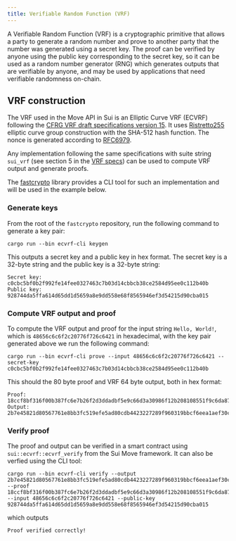 ```yaml
---
title: Verifiable Random Function (VRF)
---
```


A Verifiable Random Function (VRF) is a cryptographic primitive that allows a party to generate a random number and prove to another party that the number was generated using a secret key. 
The proof can be verified by anyone using the public key corresponding to the secret key, so it can be used as a random number generator (RNG) which generates outputs that are verifiable by anyone, and may be used 
by applications that need verifiable randomness on-chain.

## VRF construction
The VRF used in the Move API in Sui is an Elliptic Curve VRF (ECVRF) following the [CFRG VRF draft specifications version 15](https://datatracker.ietf.org/doc/draft-irtf-cfrg-vrf/15/). It uses [Ristretto255](https://ristretto.group) elliptic curve group construction with the SHA-512 hash function. The nonce is generated according to [RFC6979](https://www.rfc-editor.org/info/rfc6979).

Any implementation following the same specifications with suite string `sui_vrf` (see section 5 in the [VRF specs](https://datatracker.ietf.org/doc/draft-irtf-cfrg-vrf/15/)) can be used to compute VRF output and generate proofs.

The [fastcrypto](https://github.com/MystenLabs/fastcrypto) library provides a CLI tool for such an implementation and will be used in the example below.

### Generate keys
From the root of the `fastcrypto` repository, run the following command to generate a key pair:
```shell
cargo run --bin ecvrf-cli keygen
```
This outputs a secret key and a public key in hex format. The secret key is a 32-byte string and the public key is a 32-byte string:
````shell
Secret key: c0cbc5bf0b2f992fe14fee0327463c7b03d14cbbcb38ce2584d95ee0c112b40b
Public key: 928744da5ffa614d65dd1d5659a8e9dd558e68f8565946ef3d54215d90cba015
````

### Compute VRF output and proof
To compute the VRF output and proof for the input string `Hello, World!`, which is `48656c6c6f2c20776f726c6421` in hexadecimal, with the key pair generated above we run the following command:
```shell
cargo run --bin ecvrf-cli prove --input 48656c6c6f2c20776f726c6421 --secret-key c0cbc5bf0b2f992fe14fee0327463c7b03d14cbbcb38ce2584d95ee0c112b40b
```
This should the 80 byte proof and VRF 64 byte output, both in hex format:
```shell
Proof:  18ccf8bf316f00b387fc6e7b26f2d3ddadbf5e9c66d3a30986f12b208108551f9c6da87793a857d79261338a50430074b1dbc7f8f05e492149c51313381248b4229ebdda367146dbbbf95809c7fb330d
Output: 2b7e45821d80567761e8bb3fc519efe5ad80cdb4423227289f960319bbcf6eea1aef30c023617d73f589f98272b87563c6669f82b51dafbeb5b9cf3b17c73437
```

### Verify proof
The proof and output can be verified in a smart contract using `sui::ecvrf::ecvrf_verify` from the Sui Move framework. It can also be verfied using the CLI tool:
```shell
cargo run --bin ecvrf-cli verify --output 2b7e45821d80567761e8bb3fc519efe5ad80cdb4423227289f960319bbcf6eea1aef30c023617d73f589f98272b87563c6669f82b51dafbeb5b9cf3b17c73437 --proof 18ccf8bf316f00b387fc6e7b26f2d3ddadbf5e9c66d3a30986f12b208108551f9c6da87793a857d79261338a50430074b1dbc7f8f05e492149c51313381248b4229ebdda367146dbbbf95809c7fb330d --input 48656c6c6f2c20776f726c6421 --public-key 928744da5ffa614d65dd1d5659a8e9dd558e68f8565946ef3d54215d90cba015
```
which outputs
```shell
Proof verified correctly!
```
